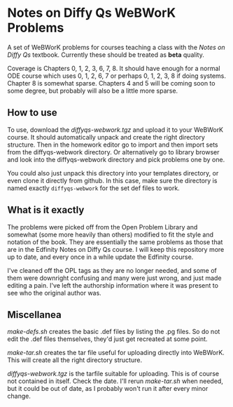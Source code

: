 # Notes on Diffy Qs WeBWorK Problems

A set of WeBWorK problems for courses teaching a class with
the *Notes on Diffy Qs* textbook.
Currently these should be treated as **beta** quality.

Coverage is Chapters 0, 1, 2, 3, 6, 7, 8.  It should have enough for a normal
ODE course which uses 0, 1, 2, 6, 7 or perhaps 0, 1, 2, 3, 8 if doing systems.
Chapter 8 is somewhat sparse.  Chapters 4 and 5 will be coming soon to some
degree, but probably will also be a little more sparse.

## How to use

To use, download the *diffyqs-webwork.tgz* and upload it to your WeBWorK course.
It should automatically unpack and create the right directory structure.  Then in
the homework editor go to import and then import sets from the diffyqs-webwork
directory.  Or alternatively go to library browser and look into the diffyqs-webwork
directory and pick problems one by one.

You could also just unpack this directory into your templates directory, or
even clone it directly from github.  In this case, make sure the directory 
is named exactly `diffyqs-webwork` for the set def files to work.

## What is it exactly

The problems were picked off from the Open Problem Library and somewhat (some
more heavily than others) modified to fit the style and notation of the book.
They are essentially the same problems as those that are in the Edfinity
Notes on Diffy Qs course.  I will keep this repository more up to date, and
every once in a while update the Edfinity course.

I've cleaned off the OPL tags as they are no longer needed, and some of them
were downright confusing and many were just wrong, and just made editing a
pain.  I've left the authorship information where it was present to see who
the original author was.

## Miscellanea

*make-defs.sh* creates the basic .def files by listing the .pg files.  So do not edit
the .def files themselves, they'd just get recreated at some point.

*make-tar.sh* creates the tar file useful for uploading directly into WeBWorK.  This
will create all the right directory structure.

*diffyqs-webwork.tgz* is the tarfile suitable for uploading.  This is
of course not contained in itself.  Check the date.  I'll rerun *make-tar.sh*
when needed, but it could be out of date, as I probably won't run it after every
minor change.
